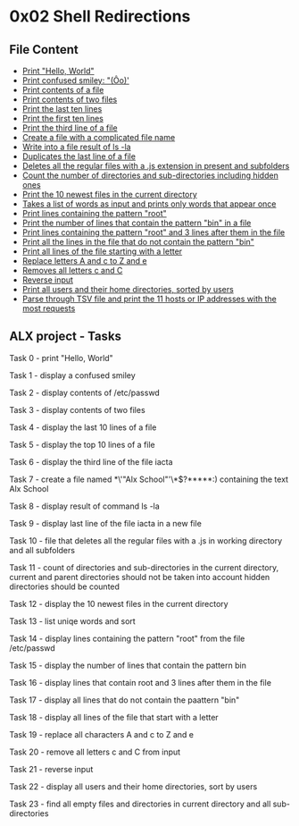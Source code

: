 # 0x02 Shell Redirections

## File Content

* [Print "Hello, World"](0x02-shell_redirections/0-hello_world)
* [Print confused smiley: "(Ôo)'](0x02-shell_redirections/1-confused_smiley)
* [Print contents of a file](0x02-shell_redirections/2-hellofile)
* [Print contents of two files](0x02-shell_redirections/3-twofiles)
* [Print the last ten lines](0x02-shell_redirections/4-lastlines)
* [Print the first ten lines](0x02-shell_redirections/5-firstlines)
* [Print the third line of a file](0x02-shell_redirections/6-third_line)
* [Create a file with a complicated file name](0x02-shell_redirections/7-file)
* [Write into a file result of ls -la](0x02-shell_redirections/8-cwd_state)
* [Duplicates the last line of a file](0x02-shell_redirections/9-duplicate_last_line)
* [Deletes all the regular files with a .js extension in present and subfolders](0x02-shell_redirections/10-no_more_js)
* [Count the number of directories and sub-directories including hidden ones](0x02-shell_redirections/11-directories)
* [Print the 10 newest files in the current directory](0x02-shell_redirections/12-newest_files)
* [Takes a list of words as input and prints only words that appear once](0x02-shell_redirections/13-unique)
* [Print lines containing the pattern "root"](0x02-shell_redirections/14-findthatword)
* [Print the number of lines that contain the pattern "bin" in a file](0x02-shell_redirections/15-countthatword)
* [Print lines containing the pattern "root" and 3 lines after them in the file](0x02-shell_redirections/16-whatsnext)
* [Print all the lines in the file that do not contain the pattern "bin"](0x02-shell_redirections/17-hidethisword)
* [Print all lines of the file starting with a letter](0x02-shell_redirections/18-letteronly)
* [Replace letters A and c to Z and e](0x02-shell_redirections/19-AZ)
* [Removes all letters c and C](0x02-shell_redirections/20-hiago)
* [Reverse input](0x02-shell_redirections/21-reverse)
* [Print all users and their home directories, sorted by users](0x02-shell_redirections/22-users_and_homes)
* [Parse through TSV file and print the 11 hosts or IP addresses with the most requests](0x00-shell_basics/103-the_biggest_fan)

## ALX project - Tasks

Task 0 - print "Hello, World"

Task 1 - display a confused smiley

Task 2 - display contents of /etc/passwd

Task 3 - display contents of two files

Task 4 - display the last 10 lines of a file

Task 5 - display the top 10 lines of a file

Task 6 - display the third line of the file iacta

Task 7 - create a file named \*\\'"Alx School"\'\\*$\?\*\*\*\*\*:) containing the text Alx School

Task 8 - display result of command ls -la 

Task 9 - display last line of the file iacta in a new file

Task 10 - file that deletes all the regular files with a .js in working directory and all subfolders

Task 11 - count of directories and sub-directories in the current directory, current and parent directories should not be taken into account hidden directories should be counted

Task 12 - display the 10 newest files in the current directory

Task 13 - list uniqe words and sort

Task 14 - display lines containing the pattern "root" from the file /etc/passwd

Task 15 - display the number of lines that contain the pattern bin

Task 16 - display lines that contain root and 3 lines after them in the file

Task 17 - display all lines that do not contain the paattern "bin"

Task 18 - display all lines of the file that start with a letter

Task 19 - replace all characters A and c to Z and e

Task 20 - remove all letters c and C from input

Task 21 - reverse input

Task 22 - display all users and their home directories, sort by users

Task 23 - find all empty files and directories in current directory and all sub-directories

